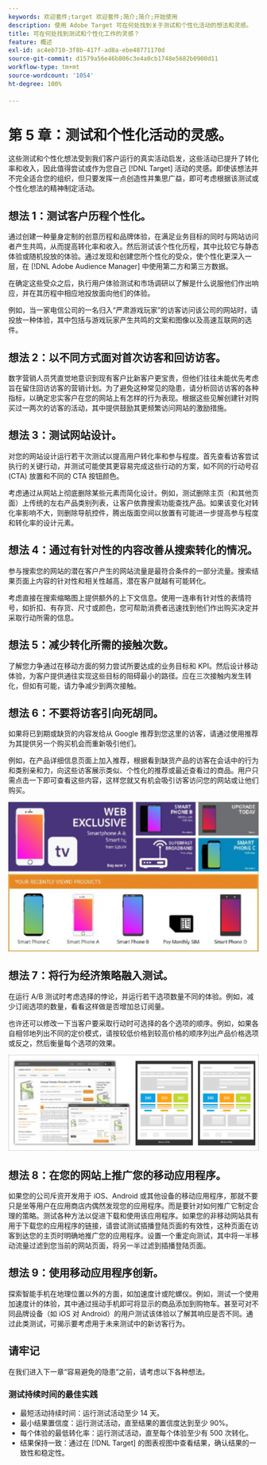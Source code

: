 ```yaml
---
keywords: 欢迎套件;target 欢迎套件;简介;简介;开始使用
description: 使用 Adobe Target 可在何处找到关于测试和个性化活动的想法和灵感。
title: 可在何处找到测试和个性化工作的灵感？
feature: 概述
exl-id: ac4eb710-3f8b-417f-ad8a-ebe48771170d
source-git-commit: d1579a56e46b806c3e4a0cb1748e5682b0900d11
workflow-type: tm+mt
source-wordcount: '1054'
ht-degree: 100%

---
```


# 第 5 章：测试和个性化活动的灵感。

这些测试和个性化想法受到我们客户运行的真实活动启发，这些活动已提升了转化率和收入，因此值得尝试或作为您自己 [!DNL Target] 活动的灵感。即使该想法并不完全适合您的组织，但只要发挥一点创造性并集思广益，即可考虑根据该测试或个性化想法的精神制定活动。

## 想法 1：测试客户历程个性化。

通过创建一种量身定制的创意历程和品牌体验，在满足业务目标的同时与网站访问者产生共鸣，从而提高转化率和收入。然后测试该个性化历程，其中比较它与静态体验或随机投放的体验。通过发现和创建您所个性化的受众，使个性化更深入一层，在 [!DNL Adobe Audience Manager] 中使用第二方和第三方数据。

在确定这些受众之后，执行用户体验测试和市场调研以了解是什么说服他们作出响应，并在其历程中相应地投放面向他们的体验。

例如，当一家电信公司的一名归入“严肃游戏玩家”的访客访问该公司的网站时，请投放一种体验，其中包括与游戏玩家产生共鸣的文案和图像以及高速互联网的选件。

## 想法 2：以不同方式面对首次访客和回访访客。

数字营销人员凭直觉地意识到现有客户比新客户更宝贵，但他们往往未能优先考虑旨在留住回访访客的营销计划。为了避免这种常见的隐患，请分析回访访客的各种指标，以确定忠实客户在您的网站上有怎样的行为表现。根据这些见解创建针对购买过一两次的访客的活动，其中提供鼓励其更频繁访问网站的激励措施。

## 想法 3：测试网站设计。

对您的网站设计运行若干次测试以提高用户转化率和参与程度。首先查看访客尝试执行的关键行动，并测试可能使其更容易完成这些行动的方案，如不同的行动号召 (CTA) 放置和不同的 CTA 按钮颜色。

考虑通过从网站上彻底删除某些元素而简化设计。例如，测试删除主页（和其他页面）上传统的左右产品类别列表，让客户依靠搜索功能查找产品。如果该变化对转化率影响不大，则删除导航控件，腾出版面空间以放置有可能进一步提高参与程度和转化率的设计元素。

## 想法 4：通过有针对性的内容改善从搜索转化的情况。

参与搜索您的网站的潜在客户产生的网站流量是最符合条件的一部分流量。搜索结果页面上内容的针对性和相关性越高，潜在客户就越有可能转化。

考虑直接在搜索缩略图上提供额外的上下文信息。使用一连串有针对性的表情符号，如折扣、有存货、尺寸或颜色，您可帮助消费者迅速找到他们作出购买决定并采取行动所需的信息。

## 想法 5：减少转化所需的接触次数。

了解您力争通过在移动方面的努力尝试所要达成的业务目标和 KPI。然后设计移动体验，为客户提供通往实现这些目标的阻碍最小的路径。应在三次接触内发生转化，但如有可能，请力争减少到两次接触。

## 想法 6：不要将访客引向死胡同。

如果将已到期或缺货的内容发给从 Google 推荐到您这里的访客，请通过使用推荐为其提供另一个购买机会而重新吸引他们。

例如，在产品详细信息页面上加入推荐，根据看到缺货产品的访客在会话中的行为和类别亲和力，向这些访客展示类似、个性化的推荐或最近查看过的商品。用户只需点击一下即可查看这些内容，这样您就又有机会吸引访客访问您的网站或让他们购买。

![推荐的插图](/help/c-intro/assets/recs-illustration.png)

## 想法 7：将行为经济策略融入测试。

在运行 A/B 测试时考虑选择的悖论，并运行若干选项数量不同的体验。例如，减少订阅选项的数量，看看这样做是否增加总订阅量。

也许还可以修改一下当客户要采取行动时可选择的各个选项的顺序。例如，如果各自相邻地列出不同的定价模式，请按较低价格到较高价格的顺序列出产品价格选项或反之，然后衡量每个选项的效果。

![行为策略的插图](/help/c-intro/assets/behavioral.png)

## 想法 8：在您的网站上推广您的移动应用程序。

如果您的公司斥资开发用于 iOS、Android 或其他设备的移动应用程序，那就不要只是坐等用户在应用商店内偶然发现您的应用程序。而是要针对如何推广它制定合理的策略。测试各种方法以促进下载和使用该应用程序。如果您的非移动网站具有用于下载您的应用程序的链接，请尝试测试插播登陆页面的有效性，这种页面在访客到达您的主页时明确地推广您的应用程序。设置一个重定向测试，其中将一半移动流量过滤到您当前的网站页面，将另一半过滤到插播登陆页面。

## 想法 9：使用移动应用程序创新。

探索智能手机在地理位置以外的方面，如加速度计或陀螺仪。例如，测试一个使用加速度计的体验，其中通过摇动手机即可将显示的商品添加到购物车。甚至可对不同品牌设备（如 iOS 对 Android）的用户测试该体验以了解其响应是否不同。通过此类测试，可揭示要考虑用于未来测试中的新访客行为。

## 请牢记

在我们进入下一章“容易避免的隐患”之前，请考虑以下各种想法。

### 测试持续时间的最佳实践

* 最短活动持续时间：运行测试活动至少 14 天。
* 最小结果置信度：运行测试活动，直至结果的置信度达到至少 90%。
* 每个体验的最低转化率：运行测试活动，直至每个体验至少有 500 次转化。
* 结果保持一致：通过在 [!DNL Target] 的图表视图中查看结果，确认结果的一致性和稳定性。
